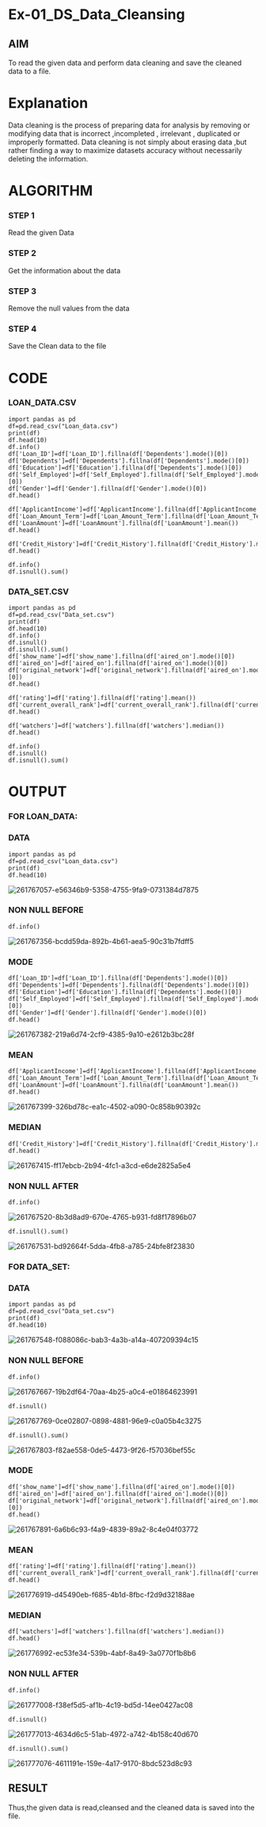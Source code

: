 # Ex-01_DS_Data_Cleansing


## AIM
To read the given data and perform data cleaning and save the cleaned data to a file. 

# Explanation
Data cleaning is the process of preparing data for analysis by removing or modifying data that is incorrect ,incompleted , irrelevant , duplicated or improperly formatted. 
Data cleaning is not simply about erasing data ,but rather finding a way to maximize datasets accuracy without necessarily deleting the information. 

# ALGORITHM
### STEP 1
Read the given Data
### STEP 2
Get the information about the data
### STEP 3
Remove the null values from the data
### STEP 4
Save the Clean data to the file

# CODE
### LOAN_DATA.CSV
```
import pandas as pd
df=pd.read_csv("Loan_data.csv")
print(df)
df.head(10)
df.info()
df['Loan_ID']=df['Loan_ID'].fillna(df['Dependents'].mode()[0])
df['Dependents']=df['Dependents'].fillna(df['Dependents'].mode()[0])
df['Education']=df['Education'].fillna(df['Dependents'].mode()[0])
df['Self_Employed']=df['Self_Employed'].fillna(df['Self_Employed'].mode()[0])
df['Gender']=df['Gender'].fillna(df['Gender'].mode()[0])
df.head()

df['ApplicantIncome']=df['ApplicantIncome'].fillna(df['ApplicantIncome'].mean())
df['Loan_Amount_Term']=df['Loan_Amount_Term'].fillna(df['Loan_Amount_Term'].mean())
df['LoanAmount']=df['LoanAmount'].fillna(df['LoanAmount'].mean())
df.head()

df['Credit_History']=df['Credit_History'].fillna(df['Credit_History'].median())
df.head()

df.info()
df.isnull().sum()
```
### DATA_SET.CSV
```
import pandas as pd
df=pd.read_csv("Data_set.csv")
print(df)
df.head(10)
df.info()
df.isnull()
df.isnull().sum()
df['show_name']=df['show_name'].fillna(df['aired_on'].mode()[0])
df['aired_on']=df['aired_on'].fillna(df['aired_on'].mode()[0])
df['original_network']=df['original_network'].fillna(df['aired_on'].mode()[0])
df.head()

df['rating']=df['rating'].fillna(df['rating'].mean())
df['current_overall_rank']=df['current_overall_rank'].fillna(df['current_overall_rank'].mean())
df.head()

df['watchers']=df['watchers'].fillna(df['watchers'].median())
df.head()

df.info()
df.isnull()
df.isnull().sum()
```
# OUTPUT
### FOR LOAN_DATA:
### DATA
```
import pandas as pd
df=pd.read_csv("Loan_data.csv")
print(df)
df.head(10)
```
![261767057-e56346b9-5358-4755-9fa9-0731384d7875](https://github.com/lokeshrahulv/ODD2023-Datascience-Ex01/assets/118423842/7d0a4249-7d39-4119-9c20-7bb8d7260328)

### NON NULL BEFORE
```
df.info()
```
![261767356-bcdd59da-892b-4b61-aea5-90c31b7fdff5](https://github.com/lokeshrahulv/ODD2023-Datascience-Ex01/assets/118423842/31d1cb74-3f08-43f6-b824-2d004fc1884f)

### MODE
```
df['Loan_ID']=df['Loan_ID'].fillna(df['Dependents'].mode()[0])
df['Dependents']=df['Dependents'].fillna(df['Dependents'].mode()[0])
df['Education']=df['Education'].fillna(df['Dependents'].mode()[0])
df['Self_Employed']=df['Self_Employed'].fillna(df['Self_Employed'].mode()[0])
df['Gender']=df['Gender'].fillna(df['Gender'].mode()[0])
df.head()
```
![261767382-219a6d74-2cf9-4385-9a10-e2612b3bc28f](https://github.com/lokeshrahulv/ODD2023-Datascience-Ex01/assets/118423842/011b67e0-8452-43a6-a8d2-de43aa149259)

### MEAN
```
df['ApplicantIncome']=df['ApplicantIncome'].fillna(df['ApplicantIncome'].mean())
df['Loan_Amount_Term']=df['Loan_Amount_Term'].fillna(df['Loan_Amount_Term'].mean())
df['LoanAmount']=df['LoanAmount'].fillna(df['LoanAmount'].mean())
df.head()
```
![261767399-326bd78c-ea1c-4502-a090-0c858b90392c](https://github.com/lokeshrahulv/ODD2023-Datascience-Ex01/assets/118423842/8e46652e-d586-4c93-aaff-413416ac3672)

### MEDIAN
```
df['Credit_History']=df['Credit_History'].fillna(df['Credit_History'].median())
df.head()
```
![261767415-ff17ebcb-2b94-4fc1-a3cd-e6de2825a5e4](https://github.com/lokeshrahulv/ODD2023-Datascience-Ex01/assets/118423842/4e89e662-b39a-494c-ba4b-25ad7b31123b)

### NON NULL AFTER
```
df.info()
```
![261767520-8b3d8ad9-670e-4765-b931-fd8f17896b07](https://github.com/lokeshrahulv/ODD2023-Datascience-Ex01/assets/118423842/e38d3aff-e219-4c4f-8d2b-f3926d23eb92)
```
df.isnull().sum()
```
![261767531-bd92664f-5dda-4fb8-a785-24bfe8f23830](https://github.com/lokeshrahulv/ODD2023-Datascience-Ex01/assets/118423842/da0e1945-0801-4fec-948a-77e14254836c)

### FOR DATA_SET:
### DATA
```
import pandas as pd
df=pd.read_csv("Data_set.csv")
print(df)
df.head(10)
```
![261767548-f088086c-bab3-4a3b-a14a-407209394c15](https://github.com/lokeshrahulv/ODD2023-Datascience-Ex01/assets/118423842/0329839d-2c02-4e4b-91f4-f9c0825e497f)

### NON NULL BEFORE
```
df.info()
```
![261767667-19b2df64-70aa-4b25-a0c4-e01864623991](https://github.com/lokeshrahulv/ODD2023-Datascience-Ex01/assets/118423842/e94d3113-1074-47de-9184-2bdd72f62341)
```
df.isnull()
```
![261767769-0ce02807-0898-4881-96e9-c0a05b4c3275](https://github.com/lokeshrahulv/ODD2023-Datascience-Ex01/assets/118423842/7c0569ce-109b-419f-aa1b-ad2a46287cca)
```
df.isnull().sum()
```
![261767803-f82ae558-0de5-4473-9f26-f57036bef55c](https://github.com/lokeshrahulv/ODD2023-Datascience-Ex01/assets/118423842/ce50ab5d-c663-4725-90aa-43e79293a725)

### MODE
```
df['show_name']=df['show_name'].fillna(df['aired_on'].mode()[0])
df['aired_on']=df['aired_on'].fillna(df['aired_on'].mode()[0])
df['original_network']=df['original_network'].fillna(df['aired_on'].mode()[0])
df.head()
```
![261767891-6a6b6c93-f4a9-4839-89a2-8c4e04f03772](https://github.com/lokeshrahulv/ODD2023-Datascience-Ex01/assets/118423842/c5ff4c2a-772a-41e3-86c3-5a1fa37d5cd5)

### MEAN
```
df['rating']=df['rating'].fillna(df['rating'].mean())
df['current_overall_rank']=df['current_overall_rank'].fillna(df['current_overall_rank'].mean())
df.head()
```
![261776919-d45490eb-f685-4b1d-8fbc-f2d9d32188ae](https://github.com/lokeshrahulv/ODD2023-Datascience-Ex01/assets/118423842/0032293e-a24e-43eb-a603-6dd044989e4b)

### MEDIAN
```
df['watchers']=df['watchers'].fillna(df['watchers'].median())
df.head()
```
![261776992-ec53fe34-539b-4abf-8a49-3a0770f1b8b6](https://github.com/lokeshrahulv/ODD2023-Datascience-Ex01/assets/118423842/820ba595-0516-427e-b91e-93b93c630f11)

### NON NULL AFTER
```
df.info()
```
![261777008-f38ef5d5-af1b-4c19-bd5d-14ee0427ac08](https://github.com/lokeshrahulv/ODD2023-Datascience-Ex01/assets/118423842/4abee53c-f0cc-4709-a6a7-e8eb3214eb66)
```
df.isnull()
```
![261777013-4634d6c5-51ab-4972-a742-4b158c40d670](https://github.com/lokeshrahulv/ODD2023-Datascience-Ex01/assets/118423842/620e38f1-0624-46e9-8cd6-103e8afc9140)
```
df.isnull().sum()
```
![261777076-4611191e-159e-4a17-9170-8bdc523d8c93](https://github.com/lokeshrahulv/ODD2023-Datascience-Ex01/assets/118423842/0c962428-71a3-4363-94ab-76d232d83035)

## RESULT
Thus,the given data is read,cleansed and the cleaned data is saved into the file.
